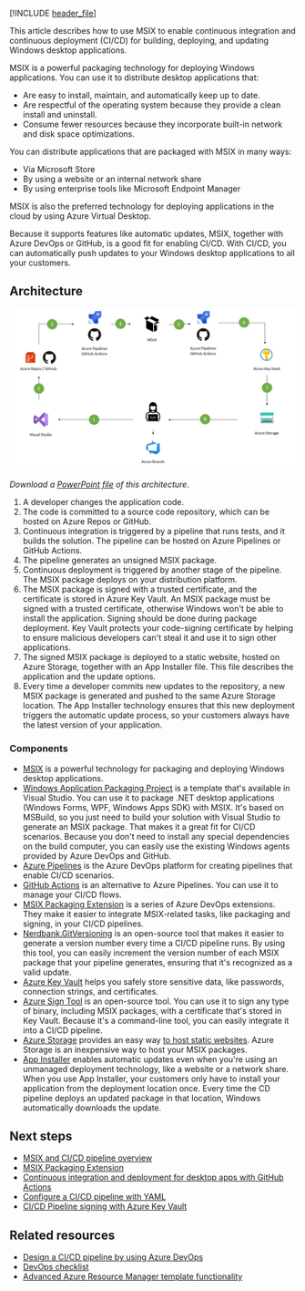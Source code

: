 [!INCLUDE [header_file](../../../includes/sol-idea-header.md)]

This article describes how to use MSIX to enable continuous integration and continuous deployment (CI/CD) for building, deploying, and updating Windows desktop applications.

MSIX is a powerful packaging technology for deploying Windows applications. You can use it to distribute desktop applications that:
- Are easy to install, maintain, and automatically keep up to date. 
- Are respectful of the operating system because they provide a clean install and uninstall.
- Consume fewer resources because they incorporate built-in network and disk space optimizations.

You can distribute applications that are packaged with MSIX in many ways: 
- Via Microsoft Store
- By using a website or an internal network share 
- By using enterprise tools like Microsoft Endpoint Manager 

MSIX is also the preferred technology for deploying applications in the cloud by using Azure Virtual Desktop.

Because it supports features like automatic updates, MSIX, together with Azure DevOps or GitHub, is a good fit for enabling CI/CD. With CI/CD, you can automatically push updates to your Windows desktop applications to all your customers.

## Architecture

![Diagram that shows an architecture for C I / C D for Windows desktop apps.](../media/devops-windows-architecture.png)

*Download a [PowerPoint file](https://arch-center.azureedge.net/Architecture.pptx) of this architecture.*

1. A developer changes the application code.
2. The code is committed to a source code repository, which can be hosted on Azure Repos or GitHub.
3. Continuous integration is triggered by a pipeline that runs tests, and it builds the solution. The pipeline can be hosted on Azure Pipelines or GitHub Actions.
4. The pipeline generates an unsigned MSIX package.
5. Continuous deployment is triggered by another stage of the pipeline. The MSIX package deploys on your distribution platform.
6. The MSIX package is signed with a trusted certificate, and the certificate is stored in Azure Key Vault. An MSIX package must be signed with a trusted certificate, otherwise Windows won't be able to install the application. Signing should be done during package deployment. Key Vault protects your code-signing certificate by helping to ensure malicious developers can't steal it and use it to sign other applications. 
7. The signed MSIX package is deployed to a static website, hosted on Azure Storage, together with an App Installer file. This file describes the application and the update options.
8. Every time a developer commits new updates to the repository, a new MSIX package is generated and pushed to the same Azure Storage location. The App Installer technology ensures that this new deployment triggers the automatic update process, so your customers always have the latest version of your application.

### Components

- [MSIX](https://docs.microsoft.com/windows/msix) is a powerful technology for packaging and deploying Windows desktop applications.
- [Windows Application Packaging Project](/windows/msix/desktop/desktop-to-uwp-packaging-dot-net) is a template that's available in Visual Studio. You can use it to package .NET desktop applications (Windows Forms, WPF, Windows Apps SDK) with MSIX. It's based on MSBuild, so you just need to build your solution with Visual Studio to generate an MSIX package. That makes it a great fit for CI/CD scenarios. Because you don't need to install any special dependencies on the build computer, you can easily use the existing Windows agents provided by Azure DevOps and GitHub.
- [Azure Pipelines](https://azure.microsoft.com/services/devops/pipelines) is the Azure DevOps platform for creating pipelines that enable CI/CD scenarios.
- [GitHub Actions](https://github.com/features/actions) is an alternative to Azure Pipelines. You can use it to manage your CI/CD flows.
- [MSIX Packaging Extension](/windows/msix/desktop/msix-packaging-extension?tabs=yaml) is a series of Azure DevOps extensions. They make it easier to integrate MSIX-related tasks, like packaging and signing, in your CI/CD pipelines.
- [Nerdbank.GitVersioning](https://github.com/dotnet/Nerdbank.GitVersioning) is an open-source tool that makes it easier to generate a version number every time a CI/CD pipeline runs. By using this tool, you can easily increment the version number of each MSIX package that your pipeline generates, ensuring that it's recognized as a valid update.
- [Azure Key Vault](https://azure.microsoft.com/services/key-vault) helps you safely store sensitive data, like passwords, connection strings, and certificates.
- [Azure Sign Tool](https://github.com/vcsjones/AzureSignTool) is an open-source tool. You can use it to sign any type of binary, including MSIX packages, with a certificate that's stored in Key Vault. Because it's a command-line tool, you can easily integrate it into a CI/CD pipeline.
- [Azure Storage](https://azure.microsoft.com/product-categories/storage) provides an easy way [to host static websites](/azure/storage/blobs/storage-blob-static-website). Azure Storage is an inexpensive way to host your MSIX packages.
- [App Installer](/windows/msix/app-installer/app-installer-root) enables automatic updates even when you're using an unmanaged deployment technology, like a website or a network share. When you use App Installer, your customers only have to install your application from the deployment location once. Every time the CD pipeline deploys an updated package in that location, Windows automatically downloads the update.

## Next steps

* [MSIX and CI/CD pipeline overview](/windows/msix/desktop/cicd-overview)
* [MSIX Packaging Extension](/windows/msix/desktop/msix-packaging-extension?tabs=yaml)
* [Continuous integration and deployment for desktop apps with GitHub Actions](https://devblogs.microsoft.com/dotnet/continuous-integration-and-deployment-for-desktop-apps-with-github-actions)
* [Configure a CI/CD pipeline with YAML](/windows/msix/desktop/azure-dev-ops)
* [CI/CD Pipeline signing with Azure Key Vault](/windows/msix/desktop/cicd-keyvault)

## Related resources

* [Design a CI/CD pipeline by using Azure DevOps](/azure/architecture/example-scenario/apps/devops-dotnet-webapp)
* [DevOps checklist](/azure/architecture/checklist/dev-ops)
* [Advanced Azure Resource Manager template functionality](/azure/architecture/guide/azure-resource-manager/advanced-templates)


